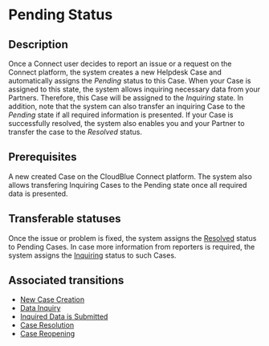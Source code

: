 # Pending Status
## Description
Once a Connect user decides to report an issue or a request on the Connect platform, the system creates a new Helpdesk Case and automatically assigns the *Pending* status to this Case. 
When your Case is assigned to this state, the system allows inquiring necessary data from your Partners. Therefore, this Case will be assigned to the *Inquiring* state.
In addition, note that the system can also transfer an inquiring Case to the *Pending* state if all required information is presented. 
If your Case is successfully resolved, the system also enables you and your Partner to transfer the case to the *Resolved* status.

## Prerequisites
A new created Case on the CloudBlue Connect platform.
The system also allows transfering Inquiring Cases to the Pending state once all required data is presented.

## Transferable statuses
Once the issue or problem is fixed, the system assigns the [Resolved](s-c-resolved.html) status to Pending Cases. 
In case more information from reporters is required, the system assigns the [Inquiring](s-b-inquiring.html) status to such Cases.

## Associated transitions
* [New Case Creation](t-1-new-pending.html)
* [Data Inquiry](t-2-pend-inquiring.html)
* [Inquired Data is Submitted](t-3-inq-pending.html)
* [Case Resolution](t-4-pend-resolved.html)
* [Case Reopening](t-6-res-pending.html)
